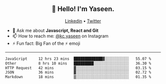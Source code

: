 <h2 align="center">👋 Hello! I'm Yaseen.</h2>
<p align="center">
  <a href="https://www.linkedin.com/in/yaseenkc/">Linkedin</a> •
  <a href="https://twitter.com/yaseeenkc">Twitter</a>
</p>


<!--- 🔭 I’m currently working at []() as an  -->
- 💬 Ask me about **Javascript, React and Git**
- 📫 How to reach me: [@kc.yaseen](https://instagram.com/kc.yaseen) on Instagram
- ⚡ Fun fact: Big Fan of the :zap: emoji

-------

<!--START_SECTION:waka-->

```txt
JavaScript     12 hrs 23 mins  █████████████▓░░░░░░░░░░░   55.07 %
Other          8 hrs 10 mins   █████████░░░░░░░░░░░░░░░░   36.30 %
HTTP Request   42 mins         ▓░░░░░░░░░░░░░░░░░░░░░░░░   03.15 %
JSON           36 mins         ▓░░░░░░░░░░░░░░░░░░░░░░░░   02.72 %
Markdown       18 mins         ▒░░░░░░░░░░░░░░░░░░░░░░░░   01.35 %
```

<!--END_SECTION:waka-->

